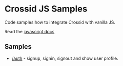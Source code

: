 # Crossid JS Samples

Code samples how to integrate Crossid with vanilla JS.

Read the [javascript docs](https://crossid.io/docs/frameworks/js)

## Samples

- [/auth](/auth/) - signup, signin, signout and show user profile.

<!-- START readme-templates/samples-footer.mustache -->
<!-- END readme-templates/samples-footer.mustache -->
